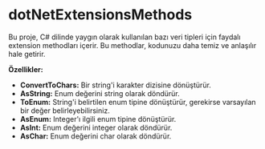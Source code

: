 # dotNetExtensionsMethods

Bu proje, C# dilinde yaygın olarak kullanılan bazı veri tipleri için faydalı extension methodları içerir. Bu methodlar, kodunuzu daha temiz ve anlaşılır hale getirir.

**Özellikler:**

- **ConvertToChars:** Bir string'i karakter dizisine dönüştürür.
- **AsString:** Enum değerini string olarak döndürür.
- **ToEnum:** String'i belirtilen enum tipine dönüştürür, gerekirse varsayılan bir değer belirleyebilirsiniz.
- **AsEnum:** Integer'ı ilgili enum tipine dönüştürür.
- **AsInt:** Enum değerini integer olarak döndürür.
- **AsChar:** Enum değerini char olarak döndürür.
